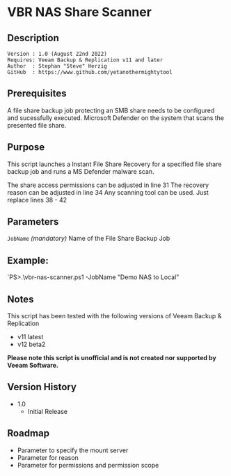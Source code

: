# VBR NAS Share Scanner

## Description
~~~~
Version : 1.0 (August 22nd 2022)
Requires: Veeam Backup & Replication v11 and later
Author  : Stephan "Steve" Herzig
GitHub  : https://www.github.com/yetanothermightytool
~~~~

## Prerequisites

A file share backup job protecting an SMB share needs to be configured and sucessfully executed.
Microsoft Defender on the system that scans the presented file share. 

## Purpose

This script launches a Instant File Share Recovery for a specified file share backup job and runs a MS Defender malware scan.

The share access permissions can be adjusted in line 31
The recovery reason can be adjusted in line 34
Any scanning tool can be used. Just replace lines 38 - 42

## Parameters
  
  `JobName`
_(mandatory)_ Name of the File Share Backup Job


## Example: 
`PS>.\vbr-nas-scanner.ps1 -JobName "Demo NAS to Local"
  
## Notes

This script has been tested with the following versions of Veeam Backup & Replication
- v11 latest
- v12 beta2

**Please note this script is unofficial and is not created nor supported by Veeam Software.**

## Version History

* 1.0
    * Initial Release
	
## Roadmap
- Parameter to specify the mount server
- Parameter for reason
- Parameter for permissions and permission scope
